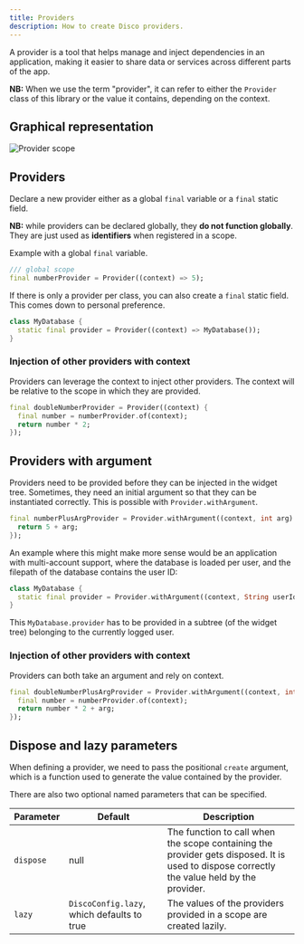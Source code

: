 ```yaml
---
title: Providers
description: How to create Disco providers.
---
```


A provider is a tool that helps manage and inject dependencies in an application, making it easier to share data or services across different parts of the app.

**NB:** When we use the term "provider", it can refer to either the `Provider` class of this library or the value it contains, depending on the context.

## Graphical representation

![Provider scope](/provider-scope.svg)

## Providers

Declare a new provider either as a global `final` variable or a `final` static field.

**NB:** while providers can be declared globally, they **do not function globally**. They are just used as **identifiers** when registered in a scope.

Example with a global `final` variable.

```dart
/// global scope
final numberProvider = Provider((context) => 5);
```

If there is only a provider per class, you can also create a `final` static field. This comes down to personal preference.

```dart
class MyDatabase {
  static final provider = Provider((context) => MyDatabase());
}
```

### Injection of other providers with context

Providers can leverage the context to inject other providers. The context will be relative to the scope in which they are provided.

```dart
final doubleNumberProvider = Provider((context) {
  final number = numberProvider.of(context);
  return number * 2;
});
```

## Providers with argument

Providers need to be provided before they can be injected in the widget tree. Sometimes, they need an initial argument so that they can be instantiated correctly. This is possible with `Provider.withArgument`.

```dart
final numberPlusArgProvider = Provider.withArgument((context, int arg) {
  return 5 + arg;
});
```

An example where this might make more sense would be an application with multi-account support, where the database is loaded per user, and the filepath of the database contains the user ID:

```dart
class MyDatabase {
  static final provider = Provider.withArgument((context, String userId) => MyDatabase.fromId(id));
}
```

This `MyDatabase.provider` has to be provided in a subtree (of the widget tree) belonging to the currently logged user.

### Injection of other providers with context

Providers can both take an argument and rely on context.

```dart
final doubleNumberPlusArgProvider = Provider.withArgument((context, int arg) {
  final number = numberProvider.of(context);
  return number * 2 + arg;
});
```

## Dispose and lazy parameters

When defining a provider, we need to pass the positional `create` argument, which is a function used to generate the value contained by the provider.

There are also two optional named parameters that can be specified.

| Parameter | Default | Description |
| -------------- | ------- | ----------- |
| `dispose`      | null    | The function to call when the scope containing the provider gets disposed. It is used to dispose correctly the value held by the provider. |
| `lazy`         | `DiscoConfig.lazy`, which defaults to true | The values of the providers provided in a scope are created lazily.|

